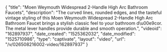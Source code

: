 {
    "title": "Moen Weymouth Widespread 2-Handle High Arc Bathroom Faucets",
    "description": "The curved lines, rounded edges, and the tasteful vintage styling of this Moen Weymouth Widespread 2-Handle High Arc Bathroom Faucet brings a stylish classic feel to your bathroom d\u00e9cor. The metal lever handles provide durable and smooth operation.",
    "videoid": "162897937",
    "date_created": "1525362032",
    "date_modified": "1525710986",
    "type": "captivate",
    "layout": "video",
    "url": "\/v\/026508216002-video\/162897937"
}
